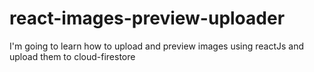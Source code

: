 # react-images-preview-uploader
I'm going to learn how to upload and preview images using reactJs and upload them to cloud-firestore
